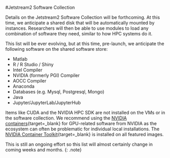 #Jetstream2 Software Collection

Details on the Jetstream2 Software Collection will be forthcoming. At this time, we anticipate a shared disk that will be automatically mounted by instances. Researchers will then be able to use modules to load any combination of software they need, similar to how HPC systems do it.

This list will be ever evolving, but at this time, pre-launch, we anticipate the following software on the shared software store:

* Matlab
* R / R Studio / Shiny
* Intel Compiler
* NVIDIA (formerly PGI) Compiler
* AOCC Compiler
* Anaconda
* Databases (e.g. Mysql, Postgresql, Mongo)
* Java
* Jupyter/JupyterLab/JupyterHub

Items like CUDA and the NVIDIA HPC SDK are not installed on the VMs or in the software collection. We recommend using the [NVIDIA containers](https://catalog.ngc.nvidia.com/containers){target=_blank} for GPU-related software from NVIDIA as the ecosystem can often be problematic for individual local installations. The [NVIDIA Container Toolkit](https://docs.nvidia.com/datacenter/cloud-native/container-toolkit/overview.html){target=_blank} is installed on all featured images.

This is still an ongoing effort so this list will almost certainly change in coming weeks and months.
{: .note}
